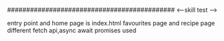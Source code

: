 ############################################
<--skill test -->

entry point and home page is index.html
favourites page and recipe page different
fetch api,async await promises used
